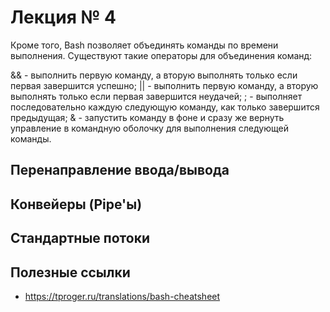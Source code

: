 # Лекция № 4

Кроме того, Bash позволяет объединять команды по времени выполнения. Существуют такие операторы для объединения команд:

&& - выполнить первую команду, а вторую выполнять только если первая завершится успешно;
|| - выполнить первую команду, а вторую выполнять только если первая завершится неудачей;
; - выполняет последовательно каждую следующую команду, как только завершится предыдущая;
& - запустить команду в фоне и сразу же вернуть управление в командную оболочку для выполнения следующей команды.

## Перенаправление ввода/вывода

## Конвейеры (Pipe'ы)

## Стандартные потоки

## Полезные ссылки

- https://tproger.ru/translations/bash-cheatsheet
